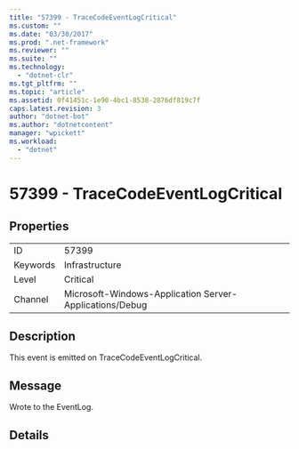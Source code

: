 ```yaml
---
title: "57399 - TraceCodeEventLogCritical"
ms.custom: ""
ms.date: "03/30/2017"
ms.prod: ".net-framework"
ms.reviewer: ""
ms.suite: ""
ms.technology: 
  - "dotnet-clr"
ms.tgt_pltfrm: ""
ms.topic: "article"
ms.assetid: 0f41451c-1e90-4bc1-8538-2876df819c7f
caps.latest.revision: 3
author: "dotnet-bot"
ms.author: "dotnetcontent"
manager: "wpickett"
ms.workload: 
  - "dotnet"
---
```

# 57399 - TraceCodeEventLogCritical
## Properties  
  
|||  
|-|-|  
|ID|57399|  
|Keywords|Infrastructure|  
|Level|Critical|  
|Channel|Microsoft-Windows-Application Server-Applications/Debug|  
  
## Description  
 This event is emitted on TraceCodeEventLogCritical.  
  
## Message  
 Wrote to the EventLog.  
  
## Details
